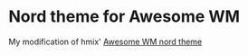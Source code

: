 # Nord theme for Awesome WM

My modification of hmix' [Awesome WM nord theme](https://github.com/hmix/awesome-wm-nord-theme)

